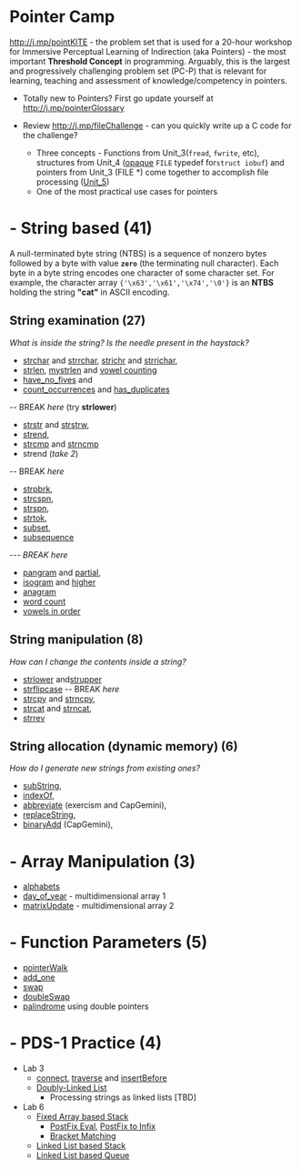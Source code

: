 # Pointer Camp
http://j.mp/pointKITE  - the problem set that is used for a 20-hour workshop for Immersive Perceptual Learning of Indirection (aka Pointers) - the most important **Threshold Concept** in programming. Arguably, this is the largest and progressively challenging problem set (PC-P) that is relevant for learning, teaching and assessment of knowledge/competency in pointers. 

  - Totally new to Pointers? First go update yourself at http://j.mp/pointerGlossary

  - Review http://j.mp/fileChallenge - can you quickly write up a C code for the challenge? 
    - Three concepts - Functions from Unit_3(`fread`, `fwrite`, etc), structures from Unit_4 ([opaque][opaque] `FILE` typedef for`struct iobuf`) and pointers from Unit_3 (FILE *)  come together to accomplish file processing ([Unit_5](http://j.mp/unit5Easy))
    - One of the most practical use cases for pointers 

[opaque]: j.mp/opaqueC 

# - String based (41)
A null-terminated byte string (NTBS) is a sequence of nonzero bytes followed by a byte with value **`zero`** (the terminating null character). Each byte in a byte string encodes one character of some character set. For example, the character array `{'\x63','\x61','\x74','\0'}` is an **NTBS** holding the string **"cat"** in ASCII encoding.

## String examination  (27)
_What is inside the string? Is the needle present in the haystack?_
- [strchar](http://j.mp/stringCharCC) and [strrchar](http://j.mp/stringrcharCC),  [strichr](http://j.mp/stringicharCC) and [strrichar](http://j.mp/stringiRcharCC),
- [strlen](http://j.mp/stringLenCC), [mystrlen](http://j.mp/strlenCC) and [vowel counting](https://j.mp/vowelCC)
- [have_no_fives](http://j.mp/haveNoFive)  and 
- [count_occurrences](http://j.mp/countCC) and [has_duplicates](http://j.mp/countDuplicates)

-- BREAK  _here_ (try **strlower**) 
- [strstr](http://j.mp/stringStrCC) and [strstrw](http://j.mp/strstrwrapCC), 
- [strend](http://j.mp/stringEndCC), 
- [strcmp](http://j.mp/stringCompareCC) and [strncmp](http://j.mp/stringncompareCC)
- strend (_take  2_)

-- BREAK  _here_

- [strpbrk](http://j.mp/strpbrkCC), 
- [strcspn](http://j.mp/stringcspnCC), 
- [strspn](http://j.mp/stringspnCC), 
- [strtok](http://j.mp/strTokenizeCC),
- [subset](http://j.mp/subSetCC), 
- [subsequence](http://j.mp/subSeqCC)

--- *BREAK here*
- [pangram](http://j.mp/panGramCC) and [partial](http://j.mp/pangramCC), 
 - [isogram](http://j.mp/isogramCC) and [higher](http://j.mp/multipleIsogramCC)
- [anagram](http://j.mp/anagramCC)
- [word count](http://j.mp/wordcountCC)
- [vowels in order](http://j.mp/vowelsOrderCC)


## String manipulation (8)
_How can I change the contents inside a string?_ 
- [strlower](http://j.mp/strToLowerCC) and[strupper](http://j.mp/strToUpperCC)
- [strflipcase](http://j.mp/stringflipcaseCC)
-- BREAK _here_ 
- [strcpy](http://j.mp/stringcopyCC) and [strncpy](http://j.mp/stringNcopyCC),
- [strcat](http://j.mp/stringCatCC) and [strncat](http://j.mp/stringNcatCC),
- [strrev](http://j.mp/reverseCC)

## String allocation (dynamic memory) (6)
_How do I generate new strings from existing ones?_
- [subString](http://j.mp/subStringCC), 
- [indexOf](http://j.mp/indexCC),
- [abbreviate](http://j.mp/acronymCC) (exercism and CapGemini), 
- [replaceString](http://j.mp/replaceCC),
- [binaryAdd](http://j.mp/binaryAddCC) (CapGemini), 
  
# - Array Manipulation  (3)
- [alphabets](https://cloudcoder.kgkite.ac.in/cloudcoder/#exercise?c=33,p=1208) 
- [day_of_year](http://j.mp/dayYearCC)  - multidimensional array 1
- [matrixUpdate](http://j.mp/arrayPointer) - multidimensional array 2

# - Function Parameters (5)
- [pointerWalk](http://j.mp/pointerWalk)
- [add_one](https://cloudcoder.kgkite.ac.in/cloudcoder/#exercise?c=33,p=967) 
- [swap](http://j.mp/swapUsingPointers) 
- [doubleSwap](http://j.mp/doubleSwap)
- [palindrome](http://j.mp/dPalindromeKG) using double pointers


# - PDS-1 Practice (4)
  - Lab 3
	 - [connect](http://cloudcoder.kgkite.ac.in/cloudcoder/#exercise?c=7,p=1191), [traverse](http://cloudcoder.kgkite.ac.in/cloudcoder/#exercise?c=7,p=1190) and 
[insertBefore](http://cloudcoder.kgkite.ac.in/cloudcoder/#exercise?c=7,p=1193)
	 - [Doubly-Linked List](http://cloudcoder.kgkite.ac.in/cloudcoder/#exercise?c=7,p=1189)
       - Processing strings as linked lists [TBD]
  - Lab 6 
    - [Fixed Array based Stack](http://cloudcoder.kgkite.ac.in/cloudcoder/#exercise?c=7,p=1115)
      - [PostFix Eval](http://cloudcoder.kgkite.ac.in/cloudcoder/#exercise?c=7,p=1120),  [PostFix to Infix](http://j.mp/infixPostfix)
      - [Bracket Matching](http://cloudcoder.kgkite.ac.in/cloudcoder/#exercise?c=7,p=1126)
    - [Linked List based Stack](http://cloudcoder.kgkite.ac.in/cloudcoder/#exercise?c=7,p=1162)
    - [Linked List based Queue](http://cloudcoder.kgkite.ac.in/cloudcoder/#exercise?c=7,p=1188)

<!---
## Another Pointer Problem Set 

http://clc-wiki.net/wiki/C_standard_library:string.h

![clibrary]( http://j.mp/pointerProblems)

--->
